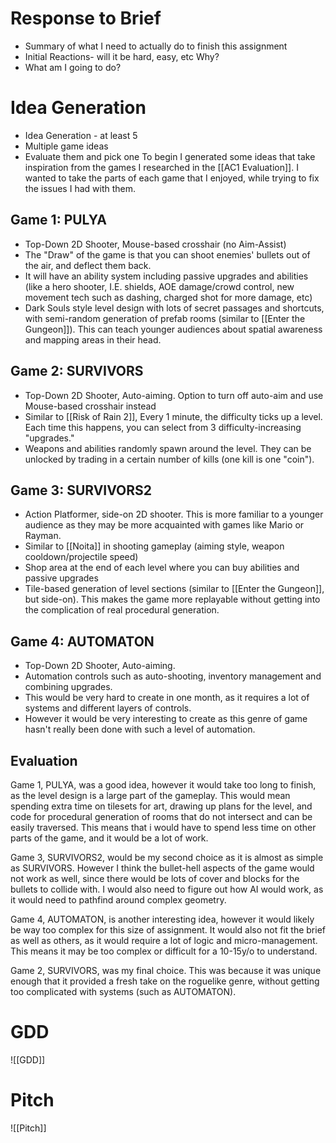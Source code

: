 # Response to Brief
- Summary of what I need to actually do to finish this assignment
- Initial Reactions- will it be hard, easy, etc
	Why?
- What am I going to do?

# Idea Generation
- Idea Generation - at least 5
- Multiple game ideas
- Evaluate them and pick one
To begin I generated some ideas that take inspiration from the games I researched in the  [[AC1 Evaluation]].
I wanted to take the parts of each game that I enjoyed, while trying to fix the issues I had with them. 
## Game 1: PULYA
- Top-Down 2D Shooter, Mouse-based crosshair (no Aim-Assist)
- The "Draw" of the game is that you can shoot enemies' bullets out of the air, and deflect them back.
- It will have an ability system including passive upgrades and abilities (like a hero shooter, I.E. shields, AOE damage/crowd control, new movement tech such as dashing, charged shot for more damage, etc)
- Dark Souls style level design with lots of secret passages and shortcuts, with semi-random generation of prefab rooms (similar to [[Enter the Gungeon]]). This can teach younger audiences about spatial awareness and mapping areas in their head.
## Game 2: SURVIVORS
- Top-Down 2D Shooter, Auto-aiming. Option to turn off auto-aim and use Mouse-based crosshair instead
- Similar to [[Risk of Rain 2]], Every 1 minute, the difficulty ticks up a level. Each time this happens, you can select from 3 difficulty-increasing "upgrades."
- Weapons and abilities randomly spawn around the level. They can be unlocked by trading in a certain number of kills (one kill is one "coin").
## Game 3: SURVIVORS2
- Action Platformer, side-on 2D shooter. This is more familiar to a younger audience as they may be more acquainted with games like Mario or Rayman. 
- Similar to [[Noita]] in shooting gameplay (aiming style, weapon cooldown/projectile speed)
- Shop area at the end of each level where you can buy abilities and passive upgrades 
- Tile-based generation of level sections (similar to [[Enter the Gungeon]], but side-on). This makes the game more replayable without getting into the complication of real procedural generation.
## Game 4: AUTOMATON
- Top-Down 2D Shooter, Auto-aiming.
- Automation controls such as auto-shooting, inventory management and combining upgrades.
- This would be very hard to create in one month, as it requires a lot of systems and different layers of controls.
- However it would be very interesting to create as this genre of game hasn't really been done with such a level of automation.

## Evaluation

Game 1, PULYA, was a good idea, however it would take too long to finish, as the level design is a large part of the gameplay. This would mean spending extra time on tilesets for art, drawing up plans for the level, and code for procedural generation of rooms that do not intersect and can be easily traversed. This means that i would have to spend less time on other parts of the game, and it would be a lot of work.

Game 3, SURVIVORS2, would be my second choice as it is almost as simple as SURVIVORS. However I think the bullet-hell aspects of the game would not work as well, since there would be lots of cover and blocks for the bullets to collide with. I would also need to figure out how AI would work, as it would need to pathfind around complex geometry.

Game 4, AUTOMATON, is another interesting idea, however it would likely be way too complex for this size of assignment. It would also not fit the brief as well as others, as it would require a lot of logic and micro-management. This means it may be too complex or difficult for a 10-15y/o to understand. 

Game 2, SURVIVORS, was my final choice. This was because it was unique enough that it provided a fresh take on the roguelike genre, without getting too complicated with systems (such as AUTOMATON).

# GDD
![[GDD]]
# Pitch

![[Pitch]]